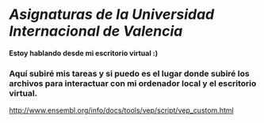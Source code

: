 # ***Asignaturas de la Universidad Internacional de Valencia***

**Estoy hablando desde mi escritorio virtual :)**

### **Aquí subiré mis tareas y si puedo es el lugar donde subiré los archivos para interactuar con mi ordenador local y el escritorio virtual.**

http://www.ensembl.org/info/docs/tools/vep/script/vep_custom.html
